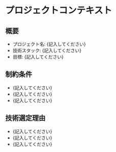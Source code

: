 # プロジェクトコンテキスト

## 概要

- プロジェクト名: {記入してください}
- 技術スタック: {記入してください}
- 目標: {記入してください}

## 制約条件

- {記入してください}
- {記入してください}
- {記入してください}

## 技術選定理由

- {記入してください}
- {記入してください}
- {記入してください}
